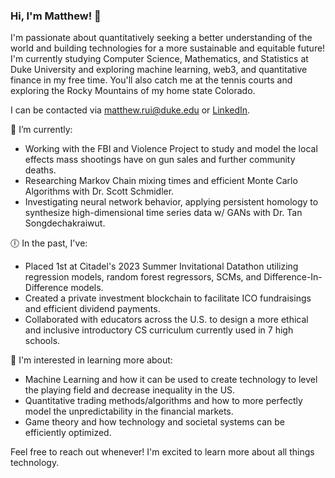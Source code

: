 ### Hi, I'm Matthew! 👋

I'm passionate about quantitatively seeking a better understanding of the world and building technologies for a more sustainable and equitable future!
I'm currently studying Computer Science, Mathematics, and Statistics at Duke University and exploring machine learning, web3, and quantitative finance in my free time.
You'll also catch me at the tennis courts and exploring the Rocky Mountains of my home state Colorado.

I can be contacted via matthew.rui@duke.edu or [LinkedIn](https://www.linkedin.com/in/matthewrui/).

🌱 I’m currently:
- Working with the FBI and Violence Project to study and model the local effects mass shootings have on gun sales and further community deaths.
- Researching Markov Chain mixing times and efficient Monte Carlo Algorithms with Dr. Scott Schmidler.
- Investigating neural network behavior, applying persistent homology to synthesize high-dimensional time series data w/ GANs with Dr. Tan Songdechakraiwut.

🕕 In the past, I've:
- Placed 1st at Citadel's 2023 Summer Invitational Datathon utilizing regression models, random forest regressors, SCMs, and Difference-In-Difference models. 
- Created a private investment blockchain to facilitate ICO fundraisings and efficient dividend payments.
- Collaborated with educators across the U.S. to design a more ethical and inclusive introductory CS curriculum currently used in 7 high schools. 

🧠 I'm interested in learning more about:
- Machine Learning and how it can be used to create technology to level the playing field and decrease inequality in the US.
- Quantitative trading methods/algorithms and how to more perfectly model the unpredictability in the financial markets.
- Game theory and how technology and societal systems can be efficiently optimized.

Feel free to reach out whenever! I'm excited to learn more about all things technology.
